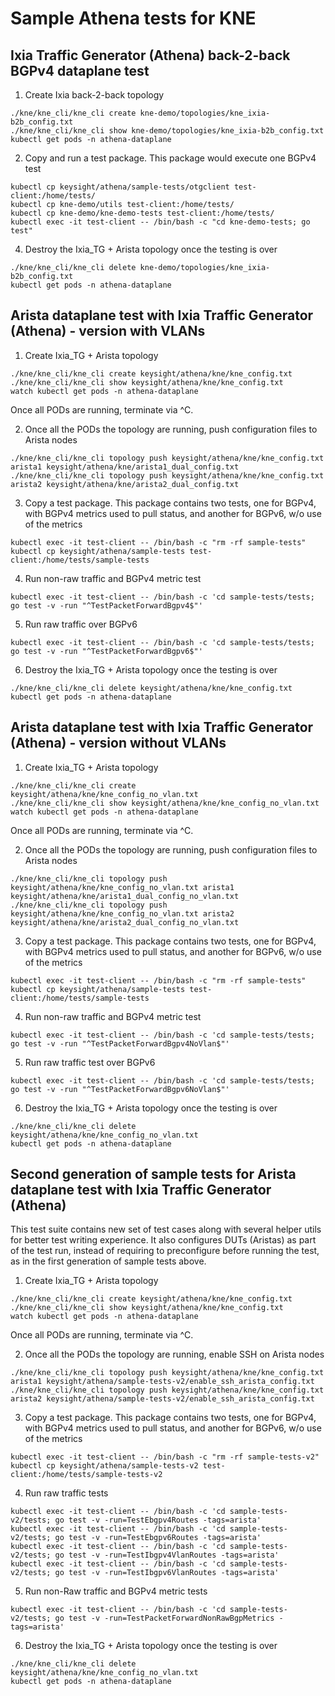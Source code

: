 # Sample Athena tests for KNE

## Ixia Traffic Generator (Athena) back-2-back BGPv4 dataplane test

1. Create Ixia back-2-back topology

```Shell
./kne/kne_cli/kne_cli create kne-demo/topologies/kne_ixia-b2b_config.txt
./kne/kne_cli/kne_cli show kne-demo/topologies/kne_ixia-b2b_config.txt
kubectl get pods -n athena-dataplane
````

2. Copy and run a test package. This package would execute one BGPv4 test

```Shell
kubectl cp keysight/athena/sample-tests/otgclient test-client:/home/tests/
kubectl cp kne-demo/utils test-client:/home/tests/
kubectl cp kne-demo/kne-demo-tests test-client:/home/tests/
kubectl exec -it test-client -- /bin/bash -c "cd kne-demo-tests; go test"
````

[//]: # (TODO GAP utils.go has code specific to a topology)

4. Destroy the Ixia_TG + Arista topology once the testing is over

```Shell
./kne/kne_cli/kne_cli delete kne-demo/topologies/kne_ixia-b2b_config.txt
kubectl get pods -n athena-dataplane
````

## Arista dataplane test with Ixia Traffic Generator (Athena) - version with VLANs

1. Create Ixia_TG + Arista topology

[//]: # (TODO This relies on Arista CEOS images being present in gcr.io/kt-nts-athena-dev/ repository and access to it.)

```Shell
./kne/kne_cli/kne_cli create keysight/athena/kne/kne_config.txt
./kne/kne_cli/kne_cli show keysight/athena/kne/kne_config.txt
watch kubectl get pods -n athena-dataplane
````

  Once all PODs are running, terminate via ^C.

2. Once all the PODs the topology are running, push configuration files to Arista nodes

```Shell
./kne/kne_cli/kne_cli topology push keysight/athena/kne/kne_config.txt arista1 keysight/athena/kne/arista1_dual_config.txt
./kne/kne_cli/kne_cli topology push keysight/athena/kne/kne_config.txt arista2 keysight/athena/kne/arista2_dual_config.txt
````

[//]: # (TODO INFO[0000] Pushing config to athena-dataplane:arista1)
[//]: # (TODO Error: inappropriate ioctl for device - when running from Mac. No problem with Linux)

3. Copy a test package. This package contains two tests, one for BGPv4, with BGPv4 metrics used to pull status, and another for BGPv6, w/o use of the metrics

```Shell
kubectl exec -it test-client -- /bin/bash -c "rm -rf sample-tests"
kubectl cp keysight/athena/sample-tests test-client:/home/tests/sample-tests
````

4. Run non-raw traffic and BGPv4 metric test

```Shell
kubectl exec -it test-client -- /bin/bash -c 'cd sample-tests/tests; go test -v -run "^TestPacketForwardBgpv4$"'
````

5. Run raw traffic over BGPv6

```Shell
kubectl exec -it test-client -- /bin/bash -c 'cd sample-tests/tests; go test -v -run "^TestPacketForwardBgpv6$"'
````

6. Destroy the Ixia_TG + Arista topology once the testing is over

```Shell
./kne/kne_cli/kne_cli delete keysight/athena/kne/kne_config.txt
kubectl get pods -n athena-dataplane
````

## Arista dataplane test with Ixia Traffic Generator (Athena) - version without VLANs

1. Create Ixia_TG + Arista topology

[//]: # (TODO This relies on Arista CEOS images being present in gcr.io/kt-nts-athena-dev/ repository and access to it.)

```Shell
./kne/kne_cli/kne_cli create keysight/athena/kne/kne_config_no_vlan.txt
./kne/kne_cli/kne_cli show keysight/athena/kne/kne_config_no_vlan.txt
watch kubectl get pods -n athena-dataplane
````

  Once all PODs are running, terminate via ^C.

2. Once all the PODs the topology are running, push configuration files to Arista nodes

```Shell
./kne/kne_cli/kne_cli topology push keysight/athena/kne/kne_config_no_vlan.txt arista1 keysight/athena/kne/arista1_dual_config_no_vlan.txt
./kne/kne_cli/kne_cli topology push keysight/athena/kne/kne_config_no_vlan.txt arista2 keysight/athena/kne/arista2_dual_config_no_vlan.txt
````

[//]: # (TODO INFO[0000] Pushing config to athena-dataplane:arista1)
[//]: # (TODO Error: inappropriate ioctl for device - when running from Mac. No problem with Linux)

3. Copy a test package. This package contains two tests, one for BGPv4, with BGPv4 metrics used to pull status, and another for BGPv6, w/o use of the metrics

```Shell
kubectl exec -it test-client -- /bin/bash -c "rm -rf sample-tests"
kubectl cp keysight/athena/sample-tests test-client:/home/tests/sample-tests
````

4. Run non-raw traffic and BGPv4 metric test

```Shell
kubectl exec -it test-client -- /bin/bash -c 'cd sample-tests/tests; go test -v -run "^TestPacketForwardBgpv4NoVlan$"'
````

5. Run raw traffic test over BGPv6

```Shell
kubectl exec -it test-client -- /bin/bash -c 'cd sample-tests/tests; go test -v -run "^TestPacketForwardBgpv6NoVlan$"'
````

6. Destroy the Ixia_TG + Arista topology once the testing is over

```Shell
./kne/kne_cli/kne_cli delete keysight/athena/kne/kne_config_no_vlan.txt
kubectl get pods -n athena-dataplane
````

## Second generation of sample tests for Arista dataplane test with Ixia Traffic Generator (Athena)

This test suite contains new set of test cases along with several helper utils for better test writing experience. It also configures DUTs (Aristas) as part of the test run, instead of requiring to preconfigure before running the test, as in the first generation of sample tests above.

1. Create Ixia_TG + Arista topology

[//]: # (TODO This relies on Arista CEOS images being present in gcr.io/kt-nts-athena-dev/ repository and access to it.)

```Shell
./kne/kne_cli/kne_cli create keysight/athena/kne/kne_config.txt
./kne/kne_cli/kne_cli show keysight/athena/kne/kne_config.txt
watch kubectl get pods -n athena-dataplane
````

  Once all PODs are running, terminate via ^C.

2. Once all the PODs the topology are running, enable SSH on Arista nodes

```Shell
./kne/kne_cli/kne_cli topology push keysight/athena/kne/kne_config.txt arista1 keysight/athena/sample-tests-v2/enable_ssh_arista_config.txt
./kne/kne_cli/kne_cli topology push keysight/athena/kne/kne_config.txt arista2 keysight/athena/sample-tests-v2/enable_ssh_arista_config.txt
````

3. Copy a test package. This package contains two tests, one for BGPv4, with BGPv4 metrics used to pull status, and another for BGPv6, w/o use of the metrics

```Shell
kubectl exec -it test-client -- /bin/bash -c "rm -rf sample-tests-v2"
kubectl cp keysight/athena/sample-tests-v2 test-client:/home/tests/sample-tests-v2
````

4. Run raw traffic tests

```Shell
kubectl exec -it test-client -- /bin/bash -c 'cd sample-tests-v2/tests; go test -v -run=TestEbgpv4Routes -tags=arista'
kubectl exec -it test-client -- /bin/bash -c 'cd sample-tests-v2/tests; go test -v -run=TestEbgpv6Routes -tags=arista'
kubectl exec -it test-client -- /bin/bash -c 'cd sample-tests-v2/tests; go test -v -run=TestIbgpv4VlanRoutes -tags=arista'
kubectl exec -it test-client -- /bin/bash -c 'cd sample-tests-v2/tests; go test -v -run=TestIbgpv6VlanRoutes -tags=arista'
````

5. Run non-Raw traffic and BGPv4 metric tests

```Shell
kubectl exec -it test-client -- /bin/bash -c 'cd sample-tests-v2/tests; go test -v -run=TestPacketForwardNonRawBgpMetrics -tags=arista'
````

6. Destroy the Ixia_TG + Arista topology once the testing is over

```Shell
./kne/kne_cli/kne_cli delete keysight/athena/kne/kne_config_no_vlan.txt
kubectl get pods -n athena-dataplane
````
